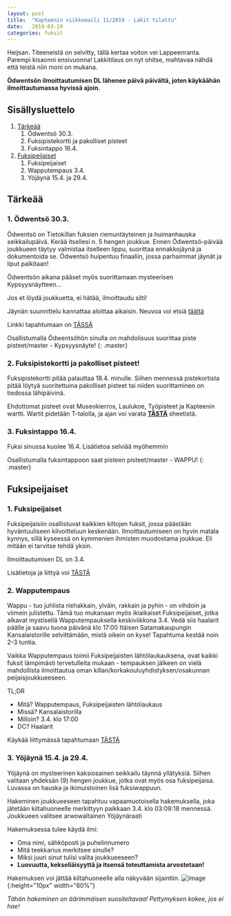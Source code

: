 ```yaml
---
layout: post
title:  "Kapteenin viikkomaili 11/2019 - Lakit tilattu"
date:   2019-03-19
categories: fuksit
---
```


Heijsan. Titeeneistä on selvitty, tällä kertaa voiton vei Lappeenranta. Parempi kisaonni ensivuonna!
Lakkitilaus on nyt ohitse, mahtavaa nähdä että teistä niin moni on mukana.

<b>Ödwentsön ilmoittautumisen DL lähenee päivä päivältä, joten käykäähän ilmoittautumassa hyvissä ajoin.</b>


## Sisällysluettelo
1. [Tärkeää](#tarkeaa)
    1. Ödwentsö 30.3.
    2. Fuksipistekortti ja pakolliset pisteet
    3. Fuksintappo 16.4.
2. [Fuksipeijaiset](#fuksipeijaiset)
    1. Fuksipeijaiset
    2. Wapputempaus 3.4.
    3. Yöjäynä 15.4. ja 29.4.


## Tärkeää

### 1. Ödwentsö 30.3.

Ödwentsö on Tietokillan fuksien riemuntäyteinen ja huimanhauska seikkailupäivä. Kerää itsellesi n. 5 hengen joukkue. Ennen Ödwentsö-päivää joukkueen täytyy valmistaa itselleen lippu, suorittaa ennakkojäynä ja dokumentoida se. Ödwentsö huipentuu finaaliin, jossa parhaimmat jäynät ja liput palkitaan!

Ödwentsön aikana pääset myös suorittamaan mysteerisen Kypsyysnäytteen...

Jos et löydä joukkuetta, ei hätää, ilmoittaudu silti!

Jäynän suunnittelu kannattaa aloittaa aikaisin.
Neuvoa voi etsiä [täältä](https://www.jayna.fi/wp/)

Linkki tapahtumaan on [TÄSSÄ](http://www.tietokilta.fi/tapahtumat/ilmot/odwentso19)

Osallistumalla Ödwentsöhön sinulla on mahdolisuus suorittaa piste pisteet/master - Kypsyysnäyte!
{: .master}

### 2. Fuksipistekortti ja pakolliset pisteet!

Fuksipistekortti pitää palauttaa 18.4. minulle. Siihen mennessä pistekortista pitää löytyä suoritettuina pakolliset pisteet tai niiden suorittaminen on tiedossa lähipäivinä.

Ehdottomat pisteet ovat Museokierros, Laulukoe, Työpisteet ja Kapteenin wartti.
Wartit pidetään T-talolla, ja ajan voi varata <b>[TÄSTÄ](https://docs.google.com/spreadsheets/d/1ap_SmvJQtSOqYn1-z0hCp-hl61Etyi6o7hL3U0MnYe4/edit?usp=sharing)</b> sheetistä.

### 3. Fuksintappo 16.4.

Fuksi sinussa kuolee 16.4. Lisätietoa selviää myöhemmin

Osallistumalla fuksintappoon saat pisteen pisteet/master - WAPPU!
{: .master}


## Fuksipeijaiset

### 1. Fuksipeijaiset

Fuksipeijaisiin osallistuvat kaikkien kiltojen fuksit, jossa päästään hyväntuuliseen kilvoitteluun keskenään. Ilmoittautumiseen on hyvin matala kynnys, sillä kyseessä on kymmenien ihmisten muodostama joukkue. Eli mitään ei tarvitse tehdä yksin.

Ilmoittautumisen DL on 3.4.

Lisätietoja ja liittyä voi  [TÄSTÄ](https://tietokilta.fi/tapahtumat/ilmot/fuksipeijaiset19)


### 2. Wapputempaus
Wappu - tuo juhlista riehakkain, ylväin, rakkain ja pyhin - on vihdoin ja viimein julistettu. Tämä tuo mukanaan myös ikiaikaiset Fuksipeijaiset, jotka alkavat mystisellä Wapputempauksella keskiviikkona 3.4. Vedä siis haalarit päälle ja saavu tuona päivänä klo 17:00 Itäisen Satamakaupungin Kansalaistorille selvittämään, mistä oikein on kyse! Tapahtuma kestää noin 2-3 tuntia.

Vaikka Wapputempaus toimii Fuksipeijaisten lähtölaukauksena, ovat kaikki fuksit lämpimästi tervetulleita mukaan - tempauksen jälkeen on vielä mahdollista ilmoittautua oman killan/korkakouluyhdistyksen/osakunnan peijaisjoukkueeseen.

TL;DR
* Mitä? Wapputempaus, Fuksipeijaisten lähtölaukaus
* Missä? Kansalaistorilla
* Milloin? 3.4. klo 17:00
* DC? Haalarit

Käykää liittymässä tapahtumaan [TÄSTÄ](https://www.facebook.com/events/321985791997209/)


### 3. Yöjäynä 15.4. ja 29.4.

Yöjäynä on mysteerinen kaksiosainen seikkailu täynnä yllätyksiä. Siihen valitaan yhdeksän (9) hengen joukkue, jotka ovat myös osa fuksipeijaisa. Luvassa on hauska ja ikimuistoinen lisä fuksiwappuun.

Hakeminen joukkueeseen tapahtuu vapaamuotoisella hakemuksella, joka jätetään kiltahuoneelle merkittyyn paikkaan 3.4. klo 03:09:18 mennessä. Joukkueen valitsee arwowaltainen Yöjäynäraati

Hakemuksessa tulee käydä ilmi:
* Oma nimi, sähköposti ja puhelinnumero
* Mitä teekkarius merkitsee sinulle?
* Miksi juuri sinut tulisi valita joukkueeseen?
* <b>Luovuutta, kekseliäisyyttä ja itsensä toteuttamista arvostetaan!</b>

Hakemuksen voi jättää kiltahuoneelle alla näkyvään sijaintiin.
![image](/kapteeninviikkomaili/assets/201911/hakemus.jpg){:height="10px" width="60%"}

<i>Tähän hakeminen on äärimmäisen suositeltavaa! Pettymyksen kokee, jos ei hae!</i>
